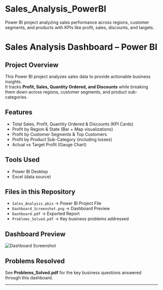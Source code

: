 # Sales_Analysis_PowerBI
Power BI project analyzing sales performance across regions, customer segments, and products with KPIs like profit, sales, discounts, and targets.
# Sales Analysis Dashboard – Power BI

## Project Overview
This Power BI project analyzes sales data to provide actionable business insights.  
It tracks **Profit, Sales, Quantity Ordered, and Discounts** while breaking them down across regions, customer segments, and product sub-categories.  

## Features
- Total Sales, Profit, Quantity Ordered & Discounts (KPI Cards)  
- Profit by Region & State (Bar + Map visualizations)  
- Profit by Customer Segments & Top Customers  
- Profit by Product Sub-Category (including losses)  
- Actual vs Target Profit (Gauge Chart)  

## Tools Used
- Power BI Desktop  
- Excel (data source)  

## Files in this Repository
- `Sales_Analysis.pbix` → Power BI Project File  
- `Dashboard_Screenshot.png` → Dashboard Preview  
- `Dashboard.pdf` → Exported Report  
- `Problems_Solved.pdf` → Key business problems addressed  

##  Dashboard Preview
![Dashboard Screenshot](Dashboard_Screenshot.png)

## Problems Resolved
See **Problems_Solved.pdf** for the key business questions answered through this dashboard.  

---
